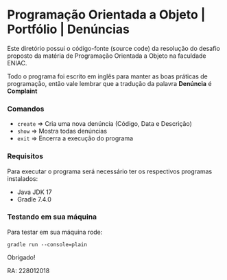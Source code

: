 # Programação Orientada a Objeto | Portfólio | Denúncias

Este diretório possui o código-fonte (source code) da resolução do desafio proposto da matéria de Programação Orientada a Objeto na faculdade ENIAC.

Todo o programa foi escrito em inglês para manter as boas práticas de programação, então vale lembrar que a tradução da palavra **Denúncia** é **Complaint**

### Comandos

- `create` => Cria uma nova denúncia (Código, Data e Descrição)
- `show` => Mostra todas denúncias
- `exit` => Encerra a execução do programa

### Requisitos

Para executar o programa será necessário ter os respectivos programas instalados:

- Java JDK 17
- Gradle 7.4.0

### Testando em sua máquina

Para testar em sua máquina rode:

`gradle run --console=plain`

Obrigado!

RA: 228012018
